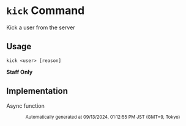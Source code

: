 # `kick` Command

Kick a user from the server

## Usage

```
kick <user> [reason]
```


**Staff Only**

## Implementation

Async function

<div align="center"><sub>Automatically generated at 09/13/2024, 01:12:55 PM JST (GMT+9, Tokyo)</sub></div>